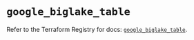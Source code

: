# `google_biglake_table`

Refer to the Terraform Registry for docs: [`google_biglake_table`](https://registry.terraform.io/providers/hashicorp/google/6.43.0/docs/resources/biglake_table).
